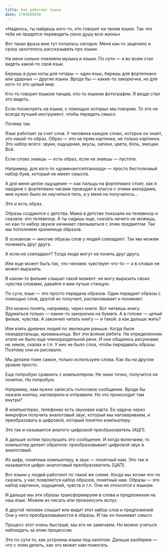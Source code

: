 ```yaml
---
title: Как работают языки
date: 1704509538
---
```


«Надеюсь, ты найдешь кого-то, кто говорит на твоем языке. Так что тебе не придется переводить свою душу всю жизнь»

Вот такая фраза мне тут попалась сегодня. Меня как-то зацепило и сразу захотелось рассказывать про языки.

На меня сильно повлияли музыка и языки. По сути — я во всем стал видеть какой-то свой язык.

Берешь в руки ноты для гитары — один язык, берешь для фортепиано или ударных — другие языки. Вроде бы — какие-то закорючки, но для кого-то это целый мир.

Кто-то говорит языком танцев, кто-то языком фотографии. Я везде стал это видеть.

Если посмотреть на языки, с помощью которых мы говорим. То это не всегда лучший инструмент, чтобы передать смысл.

Почему так.

Язык работает за счет слов. У человека каждое слово, которое он знает, это какой-то образ. Образ — это не прям картинка, не только картинка. Это набор всего: звуки, ощущения, вкусы, запахи, цвета, боль, эмоции. Всё.

Если слово знаешь — есть образ, если не знаешь — пустота.

Например, для кого-то «доминантсептаккорд» — просто бестолковый набор букв, который не имеет смысла.

А для меня целое ощущение — как пальцы на фортепиано стоят, как я наедине с фортепиано часами проводил в классе с этими аккордами, мне нужно было их научиться петь, а у меня не получалось…

Это и есть образ.

Образы создаются с детства. Мама в детстве показала на телевизор и сказала: это телевизор. А ты сидишь еще, сказать ничего не можешь, но как-то набор звуков начинает связываться с этим предметом. Так мы пополняем хранилище образов.

В основном — многие образы слов у людей совпадают. Так мы можем понимать друг друга.

А если не совпадают? Тогда люди могут не понять друг друга.

Или еще может быть так, что человек чувствует что-то — а в словах не может выразить.

В каком-то фильме слышал такой момент: не могу выразить своих чувства словами, давайте я вам лучше станцую.

По сути, язык — это просто передача образов. Один передает образы с помощью слов, другой их получает, распаковывает и понимает.

Это можно понять, например, через книги. Вот читаешь книгу. Вдуматься только — какие-то закорючки на бумаге. А в голове — целый фильм, чувства. А закончил читать книгу — и такой: а как дальше жить?

Или взять древних людей по эволюции раньше. Когда были неандертальцы, кроманьонцы. Вот эти всякие ребята. На определенном этапе не было еще членораздельной речи. И они общались рисунками на земле, скалах и т.п. У них не было слов, чтобы передавать образы. Поэтому они их рисовали.

Мы делаем тоже самое, только используем слова. Как бы на другом уровне просто.

Еще попробую сравнить с компьютером. Не знаю точно, получится ли понятно. Но попробую.

Например, нам нужно записать голосовое сообщение. Вроде бы нажали кнопку, наговорили и отправили. Но что происходит там внутри?

В компьютерах, телефонах есть звуковая карта. Ее задача через микрофон получить аналоговый звук, который мы наговариваем, и преобразовать в цифровой, который понятен компьютеру.

Это так и называется аналого-цифровой преобразователь (АЦП).

А дальше хотим прослушать это сообщение. И когда включаем, то компьютер делает обратное: преобразовывает цифровой звук в аналоговый.

Из цифр, понятные компьютеру, в звук — понятный нам. Это так и называется цифро-аналоговый преобразователь (ЦАП).

Вот языки у людей работают по такой же схеме. Когда мы хотим что-то сказать, у нас появляется набор образов, понятный нам. Образы — это набор картинок, ощущений, чувств и т.п. Они не относятся к языкам.

И дальше мы эти образы трансформируем в слова и предложения на наш язык. Можем их писать или произносить вслух.

А другой человек слышит или видит этот набор слов и предложений. Они у него преобразовываются в образы. И так он понимает смысл.

Процесс этот очень быстрый, мы его не замечаем. Но можно учиться наблюдать за этим процессом.

Это по сути то, как устроены языки под капотом. Дальше разберем — что с этим делать, как это может нам помогать.

